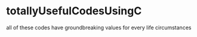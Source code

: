 # totallyUsefulCodesUsingC
all of these codes have groundbreaking values for every life circumstances
